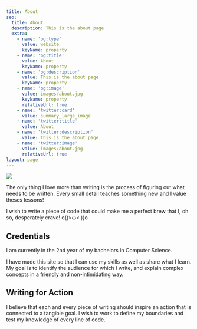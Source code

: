 ```yaml
---
title: About
seo:
  title: About
  description: This is the about page
  extra:
    - name: 'og:type'
      value: website
      keyName: property
    - name: 'og:title'
      value: About
      keyName: property
    - name: 'og:description'
      value: This is the about page
      keyName: property
    - name: 'og:image'
      value: images/about.jpg
      keyName: property
      relativeUrl: true
    - name: 'twitter:card'
      value: summary_large_image
    - name: 'twitter:title'
      value: About
    - name: 'twitter:description'
      value: This is the about page
    - name: 'twitter:image'
      value: images/about.jpg
      relativeUrl: true
layout: page
---
```

![](/images/22GC22.png)

The only thing I love more than writing is the process of figuring out what needs to be written. Every small detail teaches something new and I value theses lessons!

I wish to write a piece of code that could make me a perfect brew that I, oh so, desperately crave! o((>ω< ))o

## Credentials

I am currently in the 2nd year of my bachelors in Computer Science. 

I have made this site so that I can use my skills as well as share what I learn. My goal is to identify the audience for which I write, and explain complex concepts in a friendly and non-intimidating way.

## Writing for Action

I believe that each and every piece of writing should inspire an action that is connected to a tangible goal. I wish to work to define my boundaries and test my knowledge of every line of code. 
